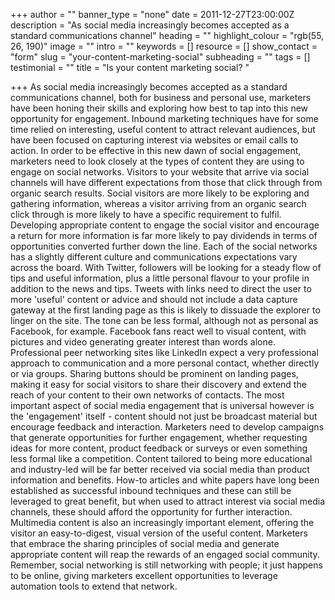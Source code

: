 +++
author = ""
banner_type = "none"
date = 2011-12-27T23:00:00Z
description = "As social media increasingly becomes accepted as a standard communications channel"
heading = ""
highlight_colour = "rgb(55, 26, 190)"
image = ""
intro = ""
keywords = []
resource = []
show_contact = "form"
slug = "your-content-marketing-social"
subheading = ""
tags = []
testimonial = ""
title = "Is your content marketing social? "

+++
As social media increasingly becomes accepted as a standard communications channel, both for business and personal use, marketers have been honing their skills and exploring how best to tap into this new opportunity for engagement. Inbound marketing techniques have for some time relied on interesting, useful content to attract relevant audiences, but have been focused on capturing interest via websites or email calls to action. In order to be effective in this new dawn of social engagement, marketers need to look closely at the types of content they are using to engage on social networks. Visitors to your website that arrive via social channels will have different expectations from those that click through from organic search results. Social visitors are more likely to be exploring and gathering information, whereas a visitor arriving from an organic search click through is more likely to have a specific requirement to fulfil. Developing appropriate content to engage the social visitor and encourage a return for more information is far more likely to pay dividends in terms of opportunities converted further down the line. Each of the social networks has a slightly different culture and communications expectations vary across the board. With Twitter, followers will be looking for a steady flow of tips and useful information, plus a little personal flavour to your profile in addition to the news and tips. Tweets with links need to direct the user to more 'useful' content or advice and should not include a data capture gateway at the first landing page as this is likely to dissuade the explorer to linger on the site. The tone can be less formal, although not as personal as Facebook, for example. Facebook fans react well to visual content, with pictures and video generating greater interest than words alone. Professional peer networking sites like LinkedIn expect a very professional approach to communication and a more personal contact, whether directly or via groups. Sharing buttons should be prominent on landing pages, making it easy for social visitors to share their discovery and extend the reach of your content to their own networks of contacts. The most important aspect of social media engagement that is universal however is the 'engagement' itself - content should not just be broadcast material but encourage feedback and interaction. Marketers need to develop campaigns that generate opportunities for further engagement, whether requesting ideas for more content, product feedback or surveys or even something less formal like a competition. Content tailored to being more educational and industry-led will be far better received via social media than product information and benefits. How-to articles and white papers have long been established as successful inbound techniques and these can still be leveraged to great benefit, but when used to attract interest via social media channels, these should afford the opportunity for further interaction. Multimedia content is also an increasingly important element, offering the visitor an easy-to-digest, visual version of the useful content. Marketers that embrace the sharing principles of social media and generate appropriate content will reap the rewards of an engaged social community. Remember, social networking is still networking with people; it just happens to be online, giving marketers excellent opportunities to leverage automation tools to extend that network.